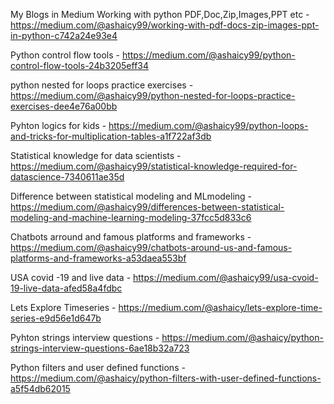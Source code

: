 
My Blogs in  Medium
Working with python PDF,Doc,Zip,Images,PPT etc   - https://medium.com/@ashaicy99/working-with-pdf-docs-zip-images-ppt-in-python-c742a24e93e4

Python control flow tools   -     https://medium.com/@ashaicy99/python-control-flow-tools-24b3205eff34

python nested for loops practice exercises  -   https://medium.com/@ashaicy99/python-nested-for-loops-practice-exercises-dee4e76a00bb

Pyhton logics for kids  -      https://medium.com/@ashaicy99/python-loops-and-tricks-for-multiplication-tables-a1f722af3db

Statistical knowledge for data scientists -   https://medium.com/@ashaicy99/statistical-knowledge-required-for-datascience-7340611ae35d

Difference between statistical modeling and MLmodeling - https://medium.com/@ashaicy99/differences-between-statistical-modeling-and-machine-learning-modeling-37fcc5d833c6

Chatbots arround and famous platforms and frameworks   - https://medium.com/@ashaicy99/chatbots-around-us-and-famous-platforms-and-frameworks-a53daea553bf

USA covid -19 and live data  -  https://medium.com/@ashaicy99/usa-cvoid-19-live-data-afed58a4fdbc

Lets Explore Timeseries  - https://medium.com/@ashaicy/lets-explore-time-series-e9d56e1d647b

Pyhton strings interview questions - https://medium.com/@ashaicy/python-strings-interview-questions-6ae18b32a723

Python filters and user defined functions - https://medium.com/@ashaicy/python-filters-with-user-defined-functions-a5f54db62015


